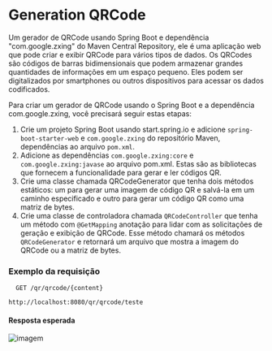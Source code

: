 # Generation QRCode

Um gerador de QRCode usando Spring Boot e dependência "com.google.zxing" do Maven Central Repository, ele é uma aplicação web que pode criar e exibir QRCode para vários tipos de dados.
Os QRCodes são códigos de barras bidimensionais que podem armazenar grandes quantidades de informações em um espaço pequeno. Eles podem ser digitalizados por smartphones ou outros dispositivos para acessar os dados codificados.

Para criar um gerador de QRCode usando o Spring Boot e a dependência com.google.zxing, você precisará seguir estas etapas:

1. Crie um projeto Spring Boot usando start.spring.io e adicione `spring-boot-starter-web` e `com.google.zxing` do repositório Maven, dependências ao arquivo `pom.xml`.
2. Adicione as dependências `com.google.zxing:core` e `com.google.zxing:javase` ao arquivo pom.xml. Estas são as bibliotecas que fornecem a funcionalidade para gerar e ler códigos QR.
3. Crie uma classe chamada QRCodeGenerator que tenha dois métodos estáticos: um para gerar uma imagem de código QR e salvá-la em um caminho especificado e outro para gerar um código QR como uma matriz de bytes.
4. Crie uma classe de controladora chamada `QRCodeController` que tenha um método com `@GetMapping` anotação para lidar com as solicitações de geração e exibição de QRCode. Esse método chamará os métodos `QRCodeGenerator` e retornará um arquivo que mostra a imagem do QRCode ou a matriz de bytes.

### Exemplo da requisição
```
  GET /qr/qrcode/{content}
```
```
http://localhost:8080/qr/qrcode/teste
```
#### Resposta esperada

![imagem](https://th.bing.com/th/id/OIP.NDKNbQ-I9ApLLVp-E6HSPwAAAA?rs=1&pid=ImgDetMain.png)

